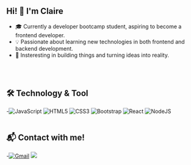 Hi! 👋 I'm Claire
---
- 🎓 Currently a developer bootcamp student, aspiring to become a frontend developer.
- 💡 Passionate about learning new technologies in both frontend and backend development.
- 🔨 Insteresting in building things and turning ideas into reality.
<br/>
<br/>

## 🛠️ Technology & Tool
-![JavaScript](https://img.shields.io/badge/javascript-%23323330.svg?style=for-the-badge&logo=javascript&logoColor=%23F7DF1E)
![HTML5](https://img.shields.io/badge/html5-%23E34F26.svg?style=for-the-badge&logo=html5&logoColor=white)
![CSS3](https://img.shields.io/badge/css3-%231572B6.svg?style=for-the-badge&logo=css3&logoColor=white)
![Bootstrap](https://img.shields.io/badge/bootstrap-%238511FA.svg?style=for-the-badge&logo=bootstrap&logoColor=white)
![React](https://img.shields.io/badge/react-%2320232a.svg?style=for-the-badge&logo=react&logoColor=%2361DAFB)
![NodeJS](https://img.shields.io/badge/node.js-6DA55F?style=for-the-badge&logo=node.js&logoColor=white)
<br/>
<br/>
##  📬 Contact with me! 
-[![Gmail](https://img.shields.io/badge/Gmail-D14836?style=for-the-badge&logo=gmail&logoColor=white)](mailto:clairehuang77777@gmail.com)
<a href="https://www.linkedin.com/in/claire-huang-312b601a5">
  <img src="https://img.shields.io/badge/linkedin-%230077B5.svg?style=for-the-badge&logo=linkedin&logoColor=white">
</a>
